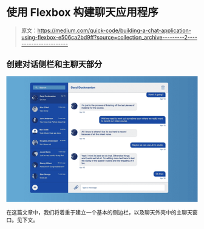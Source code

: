 # 使用 Flexbox 构建聊天应用程序

> 原文：<https://medium.com/quick-code/building-a-chat-application-using-flexbox-e506ca2bd9ff?source=collection_archive---------2----------------------->

## 创建对话侧栏和主聊天部分

![](img/fe8cbff69f1124e5212a226db56a33ae.png)

在这篇文章中，我们将着重于建立一个基本的侧边栏，以及聊天外壳中的主聊天窗口。见下文。